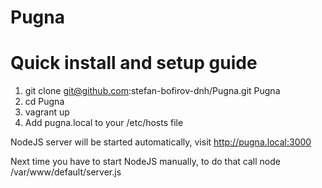 Pugna
============

Quick install and setup guide
=============================

1) git clone git@github.com:stefan-bofirov-dnh/Pugna.git Pugna
2) cd Pugna
3) vagrant up
4) Add pugna.local to your /etc/hosts file

NodeJS server will be started automatically, visit http://pugna.local:3000

Next time you have to start NodeJS manually, to do that call node /var/www/default/server.js
